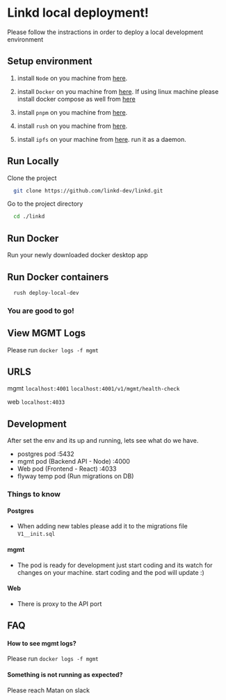 
# Linkd local deployment!

Please follow the instractions in order to deploy a local development environment


## Setup environment

1. install `Node` on you machine from [here](https://nodejs.org/en/download/). 

2. install `Docker`  on you machine from [here](https://www.docker.com/products/docker-desktop/). 
If using linux machine please install docker compose as well from [here](https://docs.docker.com/compose/install/) 

3. install `pnpm` on you machine from [here](https://pnpm.io/installation). 
4. install `rush` on you machine from [here](https://rushjs.io/pages/intro/get_started/). 
5. install `ipfs` on your machine from [here](https://docs.ipfs.tech/install/). run it as a daemon.
## Run Locally

Clone the project

```bash
  git clone https://github.com/linkd-dev/linkd.git
```

Go to the project directory

```bash
  cd ./linkd
```

 ## Run Docker
Run your newly downloaded docker desktop app

 ## Run Docker containers
```bash
  rush deploy-local-dev
``` 

### You are good to go!

## View MGMT Logs

Please run
```docker logs -f mgmt```

## URLS

mgmt
```localhost:4001```
```localhost:4001/v1/mgmt/health-check```

web
```localhost:4033```

    
## Development

After set the env and its up and running, lets see what do we have.

- postgres pod :5432
- mgmt pod (Backend API - Node) :4000
- Web pod (Frontend - React) :4033
- flyway temp pod (Run migrations on DB)

### Things to know 

#### Postgres
 - When adding new tables please add it to the migrations file ```V1__init.sql```

 #### mgmt
 - The pod is ready for development just start coding and its watch for changes on your machine. start coding and the pod will update :)  

 #### Web
 - There is proxy to the API port
## FAQ
#### How to see mgmt logs?

Please run 
```docker logs -f mgmt```


#### Something is not running as expected?

Please reach Matan on slack 

